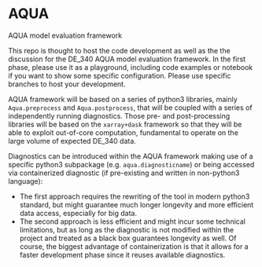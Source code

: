 # AQUA
AQUA model evaluation framework

This repo is thought to host the code development as well as the the discussion for the DE_340 AQUA model evaluation framework. In the first phase, please use it as a playground, including code examples or notebook if you want to show some specific configuration. Please use specific branches to host your development.  

AQUA framework will be based on a series of python3 libraries, mainly `Aqua.preprocess` and `Aqua.postprocess`, that will be coupled with a series of independently running diagnostics. Those pre- and post-processing libraries will be based on the `xarray+dask` framework so that they will be able to exploit out-of-core computation, fundamental to operate on the large volume of expected DE_340 data. 

Diagnostics can be introduced within the AQUA framework making use of a specific python3 subpackage (e.g. `aqua.diagnosticname`) or being accessed via containerized diagnostic (if pre-existing and written in non-python3 language): 

- The first approach requires the rewriting of the tool in modern python3 standard, but might guarantee much longer longevity and more efficient data access, especially for big data. 
- The second approach is less efficient and might incur some technical limitations, but as long as the diagnostic is not modified within the project and treated as a black box guarantees longevity as well. Of course, the biggest advantage of containerization is that it allows for a faster development phase since it reuses available diagnostics. 
